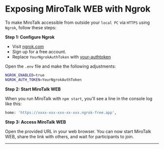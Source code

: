 # Exposing MiroTalk WEB with Ngrok

To make MiroTalk accessible from outside your `local PC` via `HTTPS` using `Ngrok`, follow these steps:

**Step 1: Configure Ngrok**

-   Visit [ngrok.com](https://ngrok.com)
-   Sign up for a free account.
-   Replace `YourNgrokAuthToken` with [your-authtoken](https://dashboard.ngrok.com/get-started/your-authtoken)

Open the `.env` file and make the following adjustments:

```bash
NGROK_ENABLED=true
NGROK_AUTH_TOKEN=YourNgrokAuthToken
```

**Step 2: Start MiroTalk WEB**

When you run MiroTalk with `npm start`, you'll see a line in the console log like this:

```bash
home: 'https://xxxx-xxx-xxx-xx-xxx.ngrok-free.app',
```

**Step 3: Access MiroTalk WEB**

Open the provided URL in your web browser. You can now start MiroTalk WEB, share the link with others, and wait for participants to join.

---
